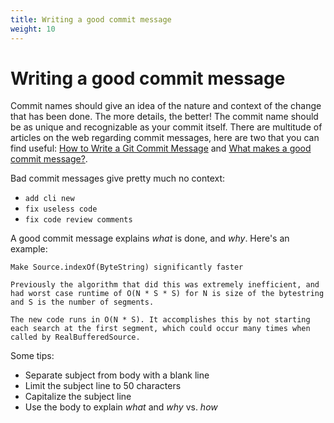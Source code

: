 ```yaml
---
title: Writing a good commit message
weight: 10
---
```


# Writing a good commit message

Commit names should give an idea of the nature and context of the change that has been done. The more details, the better! The commit name should be as unique and recognizable as your commit itself. There are multitude of articles on the web regarding commit messages, here are two that you can find useful: [How to Write a Git Commit Message](https://chris.beams.io/posts/git-commit/) and [What makes a good commit message?](https://hackernoon.com/what-makes-a-good-commit-message-995d23687ad).

Bad commit messages give pretty much no context:

- `add cli new`
- `fix useless code`
- `fix code review comments`

A good commit message explains _what_ is done, and _why_. Here's an example: 

```text
Make Source.indexOf(ByteString) significantly faster

Previously the algorithm that did this was extremely inefficient, and
had worst case runtime of O(N * S * S) for N is size of the bytestring
and S is the number of segments.

The new code runs in O(N * S). It accomplishes this by not starting
each search at the first segment, which could occur many times when
called by RealBufferedSource.
```

Some tips:

- Separate subject from body with a blank line
- Limit the subject line to 50 characters
- Capitalize the subject line
- Use the body to explain _what_ and _why_ vs. _how_

